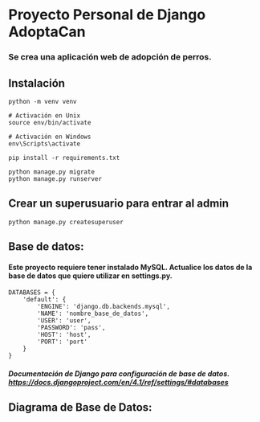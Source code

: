 # Proyecto Personal de Django AdoptaCan 


### Se crea una aplicación web de adopción de perros.


## Instalación
~~~
python -m venv venv

# Activación en Unix
source env/bin/activate

# Activación en Windows
env\Scripts\activate

pip install -r requirements.txt

python manage.py migrate
python manage.py runserver
~~~

## Crear un superusuario para entrar al admin

~~~
python manage.py createsuperuser
~~~

## Base de datos: 
#### Este proyecto requiere tener instalado MySQL. Actualice los datos de la base de datos que quiere utilizar en settings.py.

~~~
DATABASES = {
    'default': {
        'ENGINE': 'django.db.backends.mysql',
        'NAME': 'nombre_base_de_datos',
        'USER': 'user',
        'PASSWORD': 'pass',
        'HOST': 'host',
        'PORT': 'port'
    }
}
~~~

##### Documentación de Django para configuración de base de datos. https://docs.djangoproject.com/en/4.1/ref/settings/#databases

## Diagrama de Base de Datos: 


